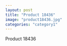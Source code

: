 ```yaml
---
layout: post
title: "Product 18436"
image: "product18436.jpg"
categories: "category1"
---
```

Product 18436
